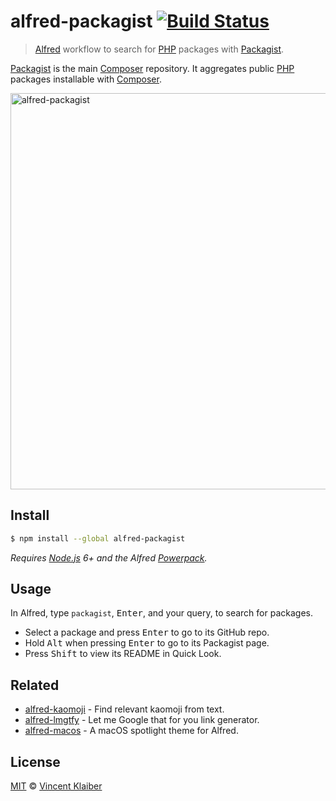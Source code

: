 # alfred-packagist [![Build Status](https://img.shields.io/travis/vinkla/alfred-packagist/master.svg?style=flat)](https://travis-ci.org/vinkla/alfred-packagist)

> [Alfred](https://www.alfredapp.com) workflow to search for [PHP](https://secure.php.net) packages with [Packagist](https://packagist.org).

[Packagist](https://packagist.org) is the main [Composer](https://getcomposer.org) repository. It aggregates public [PHP](https://secure.php.net) packages installable with [Composer](https://getcomposer.org).

[<img alt="alfred-packagist" src="https://cloud.githubusercontent.com/assets/499192/21687373/4dbd7352-d369-11e6-8f54-f1dd66adae74.png" width="634">](https://packagist.org)

## Install

```sh
$ npm install --global alfred-packagist
```

*Requires [Node.js](https://nodejs.org) 6+ and the Alfred [Powerpack](https://www.alfredapp.com/powerpack).*

## Usage

In Alfred, type `packagist`, <kbd>Enter</kbd>, and your query, to search for packages.

- Select a package and press <kbd>Enter</kbd> to go to its GitHub repo.<br>
- Hold <kbd>Alt</kbd> when pressing <kbd>Enter</kbd> to go to its Packagist page.<br>
- Press <kbd>Shift</kbd> to view its README in Quick Look.

## Related

- [alfred-kaomoji](https://github.com/vinkla/alfred-kaomoji) - Find relevant kaomoji from text.
- [alfred-lmgtfy](https://github.com/vinkla/alfred-lmgtfy) - Let me Google that for you link generator.
- [alfred-macos](https://github.com/vinkla/alfred-macos) - A macOS spotlight theme for Alfred.

## License

[MIT](LICENSE) © [Vincent Klaiber](https://vinkla.com)
